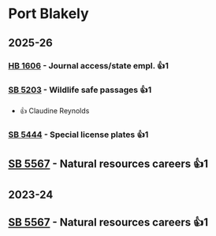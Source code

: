 # Port Blakely
## 2025-26

### [HB 1606](/bill/2025-26/hb/1606/) - Journal access/state empl. 👍1  

### [SB 5203](/bill/2025-26/sb/5203/) - Wildlife safe passages 👍1  
* 👍 Claudine Reynolds

### [SB 5444](/bill/2025-26/sb/5444/) - Special license plates 👍1  

## [SB 5567](/bill/2025-26/sb/5567/) - Natural resources careers 👍1  

## 2023-24

## [SB 5567](/bill/2023-24/sb/5567/) - Natural resources careers 👍1  
